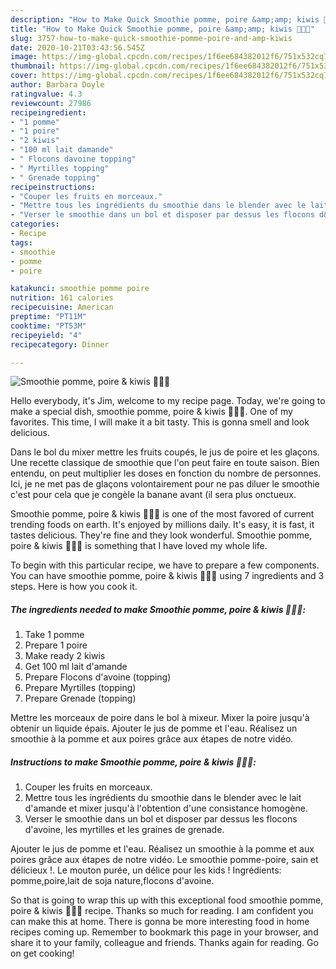 ```yaml
---
description: "How to Make Quick Smoothie pomme, poire &amp;amp; kiwis 🥝🥣🌱"
title: "How to Make Quick Smoothie pomme, poire &amp;amp; kiwis 🥝🥣🌱"
slug: 3757-how-to-make-quick-smoothie-pomme-poire-and-amp-kiwis
date: 2020-10-21T03:43:56.545Z
image: https://img-global.cpcdn.com/recipes/1f6ee684382012f6/751x532cq70/smoothie-pomme-poire-kiwis-🥝🥣🌱-photo-principale-de-la-recette.jpg
thumbnail: https://img-global.cpcdn.com/recipes/1f6ee684382012f6/751x532cq70/smoothie-pomme-poire-kiwis-🥝🥣🌱-photo-principale-de-la-recette.jpg
cover: https://img-global.cpcdn.com/recipes/1f6ee684382012f6/751x532cq70/smoothie-pomme-poire-kiwis-🥝🥣🌱-photo-principale-de-la-recette.jpg
author: Barbara Doyle
ratingvalue: 4.3
reviewcount: 27986
recipeingredient:
- "1 pomme"
- "1 poire"
- "2 kiwis"
- "100 ml lait damande"
- " Flocons davoine topping"
- " Myrtilles topping"
- " Grenade topping"
recipeinstructions:
- "Couper les fruits en morceaux."
- "Mettre tous les ingrédients du smoothie dans le blender avec le lait d&#39;amande et mixer jusqu&#39;à l&#39;obtention d&#39;une consistance homogène."
- "Verser le smoothie dans un bol et disposer par dessus les flocons d&#39;avoine, les myrtilles et les graines de grenade."
categories:
- Recipe
tags:
- smoothie
- pomme
- poire

katakunci: smoothie pomme poire 
nutrition: 161 calories
recipecuisine: American
preptime: "PT11M"
cooktime: "PT53M"
recipeyield: "4"
recipecategory: Dinner

---
```



![Smoothie pomme, poire &amp; kiwis 🥝🥣🌱](https://img-global.cpcdn.com/recipes/1f6ee684382012f6/751x532cq70/smoothie-pomme-poire-kiwis-🥝🥣🌱-photo-principale-de-la-recette.jpg)

Hello everybody, it's Jim, welcome to my recipe page. Today, we're going to make a special dish, smoothie pomme, poire &amp; kiwis 🥝🥣🌱. One of my favorites. This time, I will make it a bit tasty. This is gonna smell and look delicious.

Dans le bol du mixer mettre les fruits coupés, le jus de poire et les glaçons. Une recette classique de smoothie que l&#39;on peut faire en toute saison. Bien entendu, on peut multiplier les doses en fonction du nombre de personnes. Ici, je ne met pas de glaçons volontairement pour ne pas diluer le smoothie c&#39;est pour cela que je congèle la banane avant (il sera plus onctueux.

Smoothie pomme, poire &amp; kiwis 🥝🥣🌱 is one of the most favored of current trending foods on earth. It's enjoyed by millions daily. It's easy, it is fast, it tastes delicious. They're fine and they look wonderful. Smoothie pomme, poire &amp; kiwis 🥝🥣🌱 is something that I have loved my whole life.


To begin with this particular recipe, we have to prepare a few components. You can have smoothie pomme, poire &amp; kiwis 🥝🥣🌱 using 7 ingredients and 3 steps. Here is how you cook it.

<!--inarticleads1-->

##### The ingredients needed to make Smoothie pomme, poire &amp; kiwis 🥝🥣🌱:

1. Take 1 pomme
1. Prepare 1 poire
1. Make ready 2 kiwis
1. Get 100 ml lait d&#39;amande
1. Prepare  Flocons d&#39;avoine (topping)
1. Prepare  Myrtilles (topping)
1. Prepare  Grenade (topping)


Mettre les morceaux de poire dans le bol à mixeur. Mixer la poire jusqu&#39;à obtenir un liquide épais. Ajouter le jus de pomme et l&#39;eau. Réalisez un smoothie à la pomme et aux poires grâce aux étapes de notre vidéo. 

<!--inarticleads2-->

##### Instructions to make Smoothie pomme, poire &amp; kiwis 🥝🥣🌱:

1. Couper les fruits en morceaux.
1. Mettre tous les ingrédients du smoothie dans le blender avec le lait d&#39;amande et mixer jusqu&#39;à l&#39;obtention d&#39;une consistance homogène.
1. Verser le smoothie dans un bol et disposer par dessus les flocons d&#39;avoine, les myrtilles et les graines de grenade.


Ajouter le jus de pomme et l&#39;eau. Réalisez un smoothie à la pomme et aux poires grâce aux étapes de notre vidéo. Le smoothie pomme-poire, sain et délicieux !. Le mouton purée, un délice pour les kids ! Ingrédients: pomme,poire,lait de soja nature,flocons d&#39;avoine. 

So that is going to wrap this up with this exceptional food smoothie pomme, poire &amp; kiwis 🥝🥣🌱 recipe. Thanks so much for reading. I am confident you can make this at home. There is gonna be more interesting food in home recipes coming up. Remember to bookmark this page in your browser, and share it to your family, colleague and friends. Thanks again for reading. Go on get cooking!
